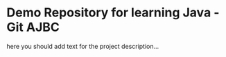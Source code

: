 # Demo Repository for learning Java - Git AJBC
here you should add text for the project description...
